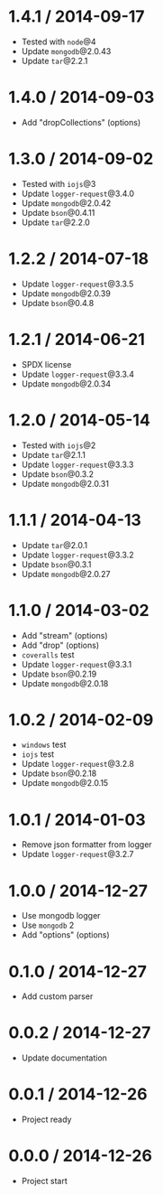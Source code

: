 1.4.1 / 2014-09-17
==================

  * Tested with `node`@4
  * Update `mongodb`@2.0.43
  * Update `tar`@2.2.1

1.4.0 / 2014-09-03
==================

  * Add "dropCollections" (options)

1.3.0 / 2014-09-02
==================

  * Tested with `iojs`@3
  * Update `logger-request`@3.4.0
  * Update `mongodb`@2.0.42
  * Update `bson`@0.4.11
  * Update `tar`@2.2.0

1.2.2 / 2014-07-18
==================

  * Update `logger-request`@3.3.5
  * Update `mongodb`@2.0.39
  * Update `bson`@0.4.8

1.2.1 / 2014-06-21
==================

  * SPDX license
  * Update `logger-request`@3.3.4
  * Update `mongodb`@2.0.34

1.2.0 / 2014-05-14
==================

  * Tested with `iojs`@2
  * Update `tar`@2.1.1
  * Update `logger-request`@3.3.3
  * Update `bson`@0.3.2
  * Update `mongodb`@2.0.31

1.1.1 / 2014-04-13
==================

  * Update `tar`@2.0.1
  * Update `logger-request`@3.3.2
  * Update `bson`@0.3.1
  * Update `mongodb`@2.0.27

1.1.0 / 2014-03-02
==================

  * Add "stream" (options)
  * Add "drop" (options)
  * `coveralls` test
  * Update `logger-request`@3.3.1
  * Update `bson`@0.2.19
  * Update `mongodb`@2.0.18

1.0.2 / 2014-02-09
==================

  * `windows` test
  * `iojs` test
  * Update `logger-request`@3.2.8
  * Update `bson`@0.2.18
  * Update `mongodb`@2.0.15

1.0.1 / 2014-01-03
==================

  * Remove json formatter from logger
  * Update `logger-request`@3.2.7

1.0.0 / 2014-12-27
==================

  * Use mongodb logger
  * Use `mongodb` 2
  * Add "options" (options)

0.1.0 / 2014-12-27
==================

  * Add custom parser

0.0.2 / 2014-12-27
==================

  * Update documentation

0.0.1 / 2014-12-26
==================

  * Project ready

0.0.0 / 2014-12-26
==================

  * Project start

